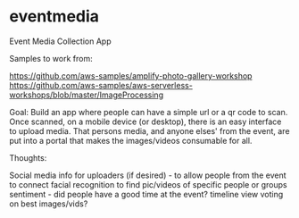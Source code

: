 # eventmedia
Event Media Collection App

Samples to work from:

https://github.com/aws-samples/amplify-photo-gallery-workshop
https://github.com/aws-samples/aws-serverless-workshops/blob/master/ImageProcessing

Goal:
Build an app where people can have a simple url or a qr code to scan.
Once scanned, on a mobile device (or desktop), there is an easy interface to upload media.
That persons media, and anyone elses' from the event, are put into a portal that makes the images/videos consumable for all.

Thoughts:

Social media info for uploaders (if desired) - to allow people from the event to connect
facial recognition to find pic/videos of specific people or groups
sentiment - did people have a good time at the event?
timeline view
voting on best images/vids?
